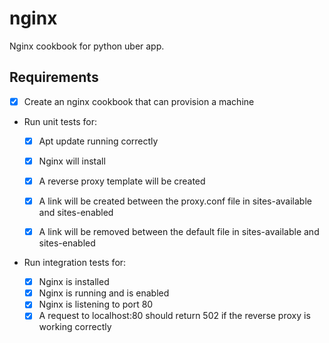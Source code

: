 # nginx

Nginx cookbook for python uber app.

## Requirements

- [x] Create an nginx cookbook that can provision a machine
- Run unit tests for:

  - [x] Apt update running correctly
  - [x] Nginx will install
  - [x] A reverse proxy template will be created
  - [x] A link will be created between the proxy.conf file in sites-available and sites-enabled
  - [x] A link will be removed between the default file in sites-available and sites-enabled


- Run integration tests for:

  - [x] Nginx is installed
  - [x] Nginx is running and is enabled
  - [x] Nginx is listening to port 80
  - [x] A request to localhost:80 should return 502 if the reverse proxy is working correctly
